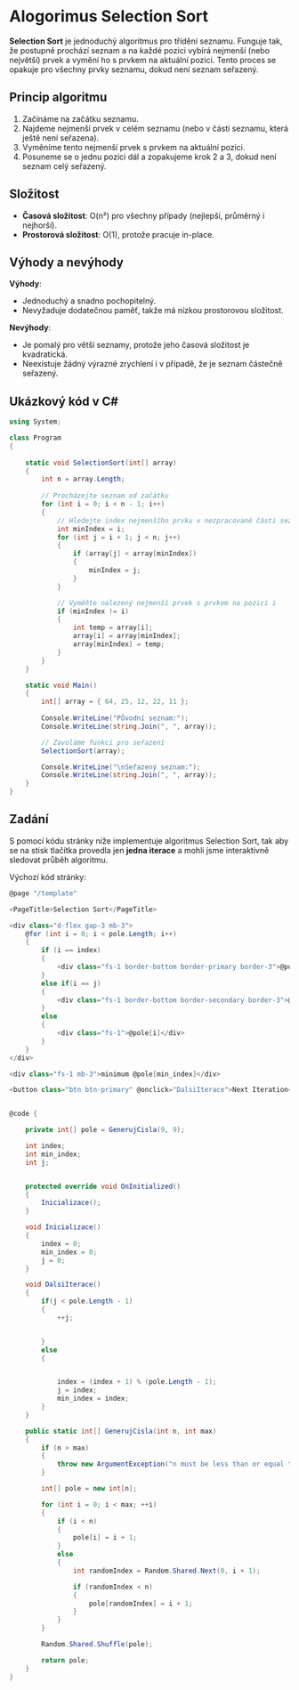 # Alogorimus Selection Sort

**Selection Sort** je jednoduchý algoritmus pro třídění seznamu. Funguje tak, že postupně prochází seznam a na každé pozici vybírá nejmenší (nebo největší) prvek a vymění ho s prvkem na aktuální pozici. Tento proces se opakuje pro všechny prvky seznamu, dokud není seznam seřazený.

## Princip algoritmu

1. Začínáme na začátku seznamu.
2. Najdeme nejmenší prvek v celém seznamu (nebo v části seznamu, která ještě není seřazena).
3. Vyměníme tento nejmenší prvek s prvkem na aktuální pozici.
4. Posuneme se o jednu pozici dál a zopakujeme krok 2 a 3, dokud není seznam celý seřazený.

## Složitost

- **Časová složitost**: O(n²) pro všechny případy (nejlepší, průměrný i nejhorší).
- **Prostorová složitost**: O(1), protože pracuje in-place.

## Výhody a nevýhody

**Výhody**:
- Jednoduchý a snadno pochopitelný.
- Nevyžaduje dodatečnou paměť, takže má nízkou prostorovou složitost.

**Nevýhody**:
- Je pomalý pro větší seznamy, protože jeho časová složitost je kvadratická.
- Neexistuje žádný výrazné zrychlení i v případě, že je seznam částečně seřazený.

## Ukázkový kód v C#

```csharp
using System;

class Program
{
 
    static void SelectionSort(int[] array)
    {
        int n = array.Length;
        
        // Procházejte seznam od začátku
        for (int i = 0; i < n - 1; i++)
        {
            // Hledejte index nejmenšího prvku v nezpracované části seznamu
            int minIndex = i;
            for (int j = i + 1; j < n; j++)
            {
                if (array[j] < array[minIndex])
                {
                    minIndex = j;
                }
            }

            // Vyměňte nalezený nejmenší prvek s prvkem na pozici i
            if (minIndex != i)
            {
                int temp = array[i];
                array[i] = array[minIndex];
                array[minIndex] = temp;
            }
        }
    }

    static void Main()
    {
        int[] array = { 64, 25, 12, 22, 11 };
        
        Console.WriteLine("Původní seznam:");
        Console.WriteLine(string.Join(", ", array));

        // Zavoláme funkci pro seřazení
        SelectionSort(array);

        Console.WriteLine("\nSeřazený seznam:");
        Console.WriteLine(string.Join(", ", array));
    }
}
```

## Zadání

S pomocí kódu stránky níže implementuje algoritmus Selection Sort, tak aby se na stisk tlačítka provedla jen **jedna iterace** a mohli jsme interaktivně sledovat průběh algoritmu.

Výchozí kód stránky:

```csharp
@page "/template"

<PageTitle>Selection Sort</PageTitle>

<div class="d-flex gap-3 mb-3">
    @for (int i = 0; i < pole.Length; i++)
    {
        if (i == index)
        {
            <div class="fs-1 border-bottom border-primary border-3">@pole[i]</div>
        }
        else if(i == j)
        {
            <div class="fs-1 border-bottom border-secondary border-3">@pole[i]</div>
        }
        else
        {
            <div class="fs-1">@pole[i]</div>
        }
    }
</div>

<div class="fs-1 mb-3">minimum @pole[min_index]</div>

<button class="btn btn-primary" @onclick="DalsiIterace">Next Iteration</button>


@code {

    private int[] pole = GenerujCisla(9, 9);

    int index;
    int min_index;
    int j;


    protected override void OnInitialized()
    {
        Inicializace();
    }

    void Inicializace()
    {
        index = 0;
        min_index = 0;
        j = 0;
    }

    void DalsiIterace()
    {
        if(j < pole.Length - 1)
        {
            ++j;


        }
        else
        {


            index = (index + 1) % (pole.Length - 1);
            j = index;
            min_index = index;
        }
    }

    public static int[] GenerujCisla(int n, int max)
    {
        if (n > max)
        {
            throw new ArgumentException("n must be less than or equal to max");
        }

        int[] pole = new int[n];

        for (int i = 0; i < max; ++i)
        {
            if (i < n)
            {
                pole[i] = i + 1;
            }
            else
            {
                int randomIndex = Random.Shared.Next(0, i + 1);

                if (randomIndex < n)
                {
                    pole[randomIndex] = i + 1;
                }
            }
        }

        Random.Shared.Shuffle(pole);

        return pole;
    }
}
```
